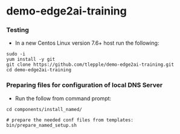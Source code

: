 # demo-edge2ai-training

###  Testing
* In a new Centos Linux version 7.6+ host run the following:
```
sudo -i
yum install -y git
git clone https://github.com/tlepple/demo-edge2ai-training.git
cd demo-edge2ai-training

```

### Preparing files for configuration of local DNS Server

* Run the follow from command prompt:
```
cd components/install_named/

# prepare the needed conf files from templates:
bin/prepare_named_setup.sh

```
